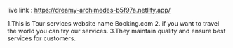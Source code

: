 live link : https://dreamy-archimedes-b5f97a.netlify.app/

1.This is Tour services website name Booking.com
2. if you want to travel the world you can try our services.
3.They maintain quality and ensure best services for customers.
